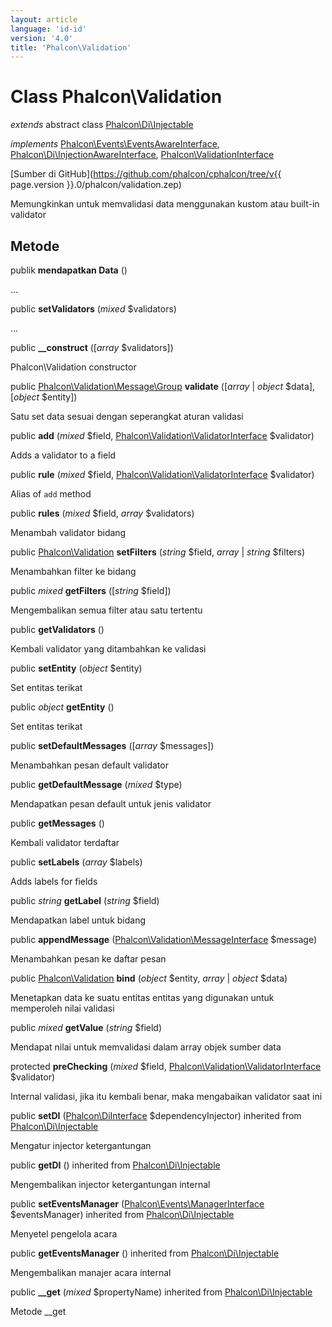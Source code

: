 ```yaml
---
layout: article
language: 'id-id'
version: '4.0'
title: 'Phalcon\Validation'
---
```

# Class **Phalcon\Validation**

*extends* abstract class [Phalcon\Di\Injectable](Phalcon_Di_Injectable)

*implements* [Phalcon\Events\EventsAwareInterface](Phalcon_Events_EventsAwareInterface), [Phalcon\Di\InjectionAwareInterface](Phalcon_Di_InjectionAwareInterface), [Phalcon\ValidationInterface](Phalcon_ValidationInterface)

[Sumber di GitHub](https://github.com/phalcon/cphalcon/tree/v{{ page.version }}.0/phalcon/validation.zep)

Memungkinkan untuk memvalidasi data menggunakan kustom atau built-in validator

## Metode

publik **mendapatkan Data** ()

...

public **setValidators** (*mixed* $validators)

...

public **__construct** ([*array* $validators])

Phalcon\Validation constructor

public [Phalcon\Validation\Message\Group](Phalcon_Validation_Message_Group) **validate** ([*array* | *object* $data], [*object* $entity])

Satu set data sesuai dengan seperangkat aturan validasi

public **add** (*mixed* $field, [Phalcon\Validation\ValidatorInterface](Phalcon_Validation_ValidatorInterface) $validator)

Adds a validator to a field

public **rule** (*mixed* $field, [Phalcon\Validation\ValidatorInterface](Phalcon_Validation_ValidatorInterface) $validator)

Alias of `add` method

public **rules** (*mixed* $field, *array* $validators)

Menambah validator bidang

public [Phalcon\Validation](Phalcon_Validation) **setFilters** (*string* $field, *array* | *string* $filters)

Menambahkan filter ke bidang

public *mixed* **getFilters** ([*string* $field])

Mengembalikan semua filter atau satu tertentu

public **getValidators** ()

Kembali validator yang ditambahkan ke validasi

public **setEntity** (*object* $entity)

Set entitas terikat

public *object* **getEntity** ()

Set entitas terikat

public **setDefaultMessages** ([*array* $messages])

Menambahkan pesan default validator

public **getDefaultMessage** (*mixed* $type)

Mendapatkan pesan default untuk jenis validator

public **getMessages** ()

Kembali validator terdaftar

public **setLabels** (*array* $labels)

Adds labels for fields

public *string* **getLabel** (*string* $field)

Mendapatkan label untuk bidang

public **appendMessage** ([Phalcon\Validation\MessageInterface](Phalcon_Validation_MessageInterface) $message)

Menambahkan pesan ke daftar pesan

public [Phalcon\Validation](Phalcon_Validation) **bind** (*object* $entity, *array* | *object* $data)

Menetapkan data ke suatu entitas entitas yang digunakan untuk memperoleh nilai validasi

public *mixed* **getValue** (*string* $field)

Mendapat nilai untuk memvalidasi dalam array objek sumber data

protected **preChecking** (*mixed* $field, [Phalcon\Validation\ValidatorInterface](Phalcon_Validation_ValidatorInterface) $validator)

Internal validasi, jika itu kembali benar, maka mengabaikan validator saat ini

public **setDI** ([Phalcon\DiInterface](Phalcon_DiInterface) $dependencyInjector) inherited from [Phalcon\Di\Injectable](Phalcon_Di_Injectable)

Mengatur injector ketergantungan

public **getDI** () inherited from [Phalcon\Di\Injectable](Phalcon_Di_Injectable)

Mengembalikan injector ketergantungan internal

public **setEventsManager** ([Phalcon\Events\ManagerInterface](Phalcon_Events_ManagerInterface) $eventsManager) inherited from [Phalcon\Di\Injectable](Phalcon_Di_Injectable)

Menyetel pengelola acara

public **getEventsManager** () inherited from [Phalcon\Di\Injectable](Phalcon_Di_Injectable)

Mengembalikan manajer acara internal

public **__get** (*mixed* $propertyName) inherited from [Phalcon\Di\Injectable](Phalcon_Di_Injectable)

Metode __get